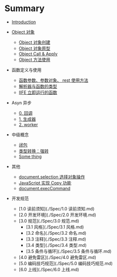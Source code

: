 # Summary

* [Introduction](README.md)

* [Object 对象](./object/_object.md)
  * [Object 对象创建](./object/0.Object-create.md)
  * [Object 对象原型](./object/1.Object-prototype.md)
  * [Object Call & Apply](./object/2.Object-call-apply.md)
  * [Object 方法使用](./object/3.Object-methods.md)
  
* 函数定义与使用
  * [函数参数、参数对象、 rest 使用方法](./function/0.Arguments-&-Reset.md)
  * [解析器与函数的类型](./function/1.Parser-&-Declaration-of-function.md)
  * [IIFE 立即运行的函数](./function/2.IIFE-function.md)
  
* Asyn 异步  
  * [0. 回调](./Asyn/0.callback.md)
  * [1. 生成器](./Asyn/1.generator.md)
  * [2. worker](./Asyn/2.worker.md)
  
* 中级概念
  * [闭包](./Intermediate/0.Closure.md)
  * [类型转换：强转](./Intermediate/1.transform.md)
  * [Some thing](./Intermediate/2.Something.md)
  
* 其他
  * [document.selection 选择对象操作](./Others/0.Selection.md)
  * [JavaScript 实现 Copy 功能](./Others/1.Js-to-Copy.md)
  * [document.execCommand](./Others/2.document.execCommand.md)

* 开发规范
  * [1.0 读前须知](./Spec/1.0 读前须知.md)
  * [2.0 开发环境](./Spec/2.0 开发环境.md)
  * [3.0 规范](./Spec/3.0 规范.md)
    * [3.1 风格](./Spec/3.1 风格.md)
    * [3.2 命名](./Spec/3.2 命名.md)
    * [3.3 注释](./Spec/3.3 注释.md)
    * [3.4 类型](./Spec/3.4 类型.md)
    * [3.5 条件与循环](./Spec/3.5 条件与循环.md)
  * [4.0 避免雷区](./Spec/4.0 避免雷区.md)
  * [5.0 编码技巧规范](./Spec/5.0 编码技巧规范.md)
  * [6.0 上线](./Spec/6.0 上线.md)

